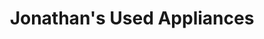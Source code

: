 ---
title: "Jonathan's Used Appliances"
url: /spruce-pine/jonathans-used-appliances/
shop: Haushaltsgeräte
---
